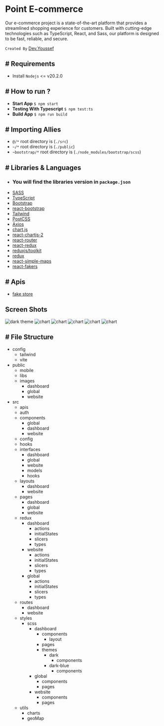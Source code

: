 # Point E-commerce
Our e-commerce project is a state-of-the-art platform that provides a streamlined shopping experience for customers. Built with cutting-edge technologies such as TypeScript, React, and Sass, our platform is designed to be fast, reliable, and secure.

`Created By` [Dev.Youssef](https://www.facebook.com/YoussefBibawy1/)


## # Requirements
* Install `Nodejs` <= v20.2.0

## # How to run ?
* **Start App** `$ npm start`
* **Testing With Typescript** `$ npm test:ts`
* **Build App** `$ npm run build`

## # Importing Allies
* `@/*` root directory is (`./src`)
* `~/*` root directory is (`./public`)
* `~bootstrap/*` root directory is (`./node_modules/bootstrap/scss`)

## # Libraries & Languages
* ### You will find the libraries version in `package.json`
* [SASS](https://sass-lang.com/)
* [TypeScript](https://www.typescriptlang.org)
* [Bootstrap](https://getbootstrap.com)
* [react-bootstrap](react-bootstrap.github.io)
* [Tailwind](https://tailwindcss.com)
* [PostCSS](https://postcss.org)
* [Axios](https://axios-http.com/docs/intro)
* [chart.js](https://www.chartjs.org)
* [react-chartjs-2](https://react-chartjs-2.js.org)
* [react-router](https://reactrouter.com)
* [react-redux](https://react-redux.js.org)
* [reduxjs/toolkit](https://redux-toolkit.js.org)
* [redux](https://redux.js.org)
* [react-simple-maps](https://www.react-simple-maps.io/)
* [react-fakers](https://github.com/restuwahyu13/react-fakers)

## # Apis
* [fake store](http://fakestoreapi.com/docs)

## Screen Shots
<img src="./screenshots/screen-dark.png" alt="dark theme" />
<img src="./screenshots/screen-dark-charts.png" alt="chart" />
<img src="./screenshots/website-1.png" alt="chart" />
<img src="./screenshots/website-2.png" alt="chart" />
<img src="./screenshots/website-3.png" alt="chart" />
<img src="./screenshots/website-4.png" alt="chart" />

## # File Structure
* config
  * tailwind
  * vite
* public
  * mobile
  * libs
  * images
    * dashboard
    * global
    * website
* src
  * apis
  * auth
  * components
    * global
    * dashboard
    * website
  * config
  * hooks
  * interfaces
    * dashboard
    * global
    * website
    * models
    * hooks
  * layouts
    * dashboard
    * website
  * pages
    * dashboard
    * global
    * website
  * redux
    * dashboard
      * actions
      * initialStates
      * slicers
      * types
    * website
      * actions
      * initialStates
      * slicers
      * types
    * global
      * actions
      * initialStates
      * slicers
      * types
  * routes
    * dashboard
    * website
  * styles
    * scss
      * dashboard
        * components
          * layout
        * pages
        * themes
          * dark
            * components
          * dark-blue
            * components
      * global
        * components
        * pages
      * website
        * components
        * pages
  * utils
    * charts
    * geoMap


